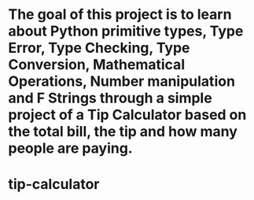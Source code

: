 # The goal of this project is to learn about Python primitive types, Type Error, Type Checking, Type Conversion, Mathematical Operations, Number manipulation and F Strings through a simple project of a Tip Calculator based on the total bill, the tip and how many people are paying.
# tip-calculator